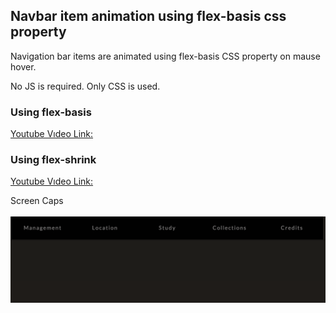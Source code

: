 ## Navbar item animation using flex-basis css property

Navigation bar items are animated using flex-basis CSS property on mause hover.

No JS is required. Only CSS is used.

### Using flex-basis

[Youtube Vıdeo Link: ](https://youtu.be/061foQFLv8U)<br />

### Using flex-shrink

[Youtube Vıdeo Link: ](https://youtu.be/se7WTY9xUXY)<br />

Screen Caps <br /><br />
![alt text](/Screen-01.png "Closed")
